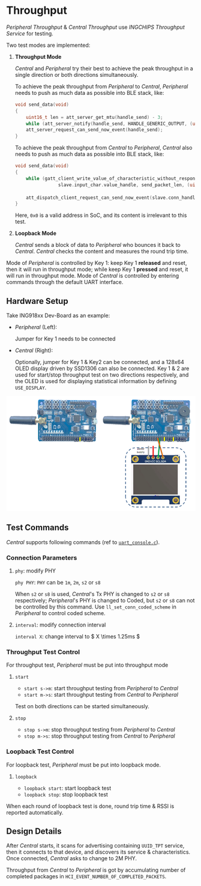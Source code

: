# Throughput

_Peripheral Throughput_ & _Central Throughput_ use _INGCHIPS Throughput Service_ for testing.

Two test modes are implemented:

1. **Throughput Mode**

    _Central_ and _Peripheral_ try their best to achieve the peak throughput in a single
    direction or both directions simultaneously.

    To achieve the peak throughput from _Peripheral_ to _Central_, _Peripheral_ needs to push
    as much data as possible into BLE stack, like:

    ```c
    void send_data(void)
    {
        uint16_t len = att_server_get_mtu(handle_send) - 3;
        while (att_server_notify(handle_send, HANDLE_GENERIC_OUTPUT, (uint8_t *)0x0, len) == 0) ;
        att_server_request_can_send_now_event(handle_send);
    }
    ```

    To achieve the peak throughput from _Central_ to _Peripheral_, _Central_ also needs to push
    as much data as possible into BLE stack, like:

    ```c
    void send_data(void)
    {
        while (gatt_client_write_value_of_characteristic_without_response(slave.conn_handle,
                    slave.input_char.value_handle, send_packet_len, (uint8_t *)0x0) == 0) ;

        att_dispatch_client_request_can_send_now_event(slave.conn_handle);
    }
    ```

    Here, `0x0` is a valid address in SoC, and its content is irrelevant to this test.

1. **Loopback Mode**

    _Central_ sends a block of data to _Peripheral_ who bounces it back to _Central_. _Central_
    checks the content and measures the round trip time.

Mode of _Peripheral_ is controlled by Key 1: keep Key 1 **released** and reset, then it will run in
throughput mode; while keep Key 1 **pressed** and reset, it will run in throughput mode.
Mode of _Central_ is controlled by entering commands through the default UART interface.

## Hardware Setup

Take ING918xx Dev-Board as an example:

* _Peripheral_ (Left):

    Jumper for Key 1 needs to be connected

* _Central_ (Right):

    Optionally, jumper for Key 1 & Key2 can be connected, and a 128x64 OLED display driven by SSD1306
    can also be connected. Key 1 & 2 are used for start/stop throughput test on two directions respectively,
    and the OLED is used for displaying statistical information by defining `USE_DISPLAY`.

![](./img/hardware_setup.png)

## Test Commands

_Central_ supports following commands (ref to [`uart_console.c`](../src/uart_console.c)).

### Connection Parameters

1. `phy`: modify PHY

    `phy PHY`: `PHY` can be `1m`, `2m`, `s2` or `s8`

    When `s2` or `s8` is used, _Central_'s Tx PHY is changed to `s2` or `s8` respectively;
    _Peripheral_'s PHY is changed to Coded, but `s2` or `s8`  can not be controlled by this command.
    Use `ll_set_conn_coded_scheme` in _Peripheral_ to control coded scheme.

1. `interval`: modify connection interval

    `interval X`: change interval to $ X \times 1.25ms $

### Throughput Test Control

For throughput test, _Peripheral_ must be put into throughput mode

1. `start`

    * `start s->m`: start throughput testing from _Peripheral_ to _Central_
    * `start m->s`: start throughput testing from _Central_ to _Peripheral_

    Test on both directions can be started simultaneously.

1. `stop`

    * `stop s->m`: stop throughput testing from _Peripheral_ to _Central_
    * `stop m->s`: stop throughput testing from _Central_ to _Peripheral_

### Loopback Test Control

For loopback test, _Peripheral_ must be put into loopback mode.

1. `loopback`

    * `loopback start`: start loopback test
    * `loopback stop`: stop loopback test

When each round of loopback test is done, round trip time & RSSI is reported automatically.

## Design Details

After _Central_ starts, it scans for advertising containing `UUID_TPT` service, then it connects to
that device, and discovers its service & characteristics. Once connected, _Central_ asks to change
to 2M PHY.

Throughput from _Central_ to _Peripheral_ is got by accumulating number of completed packages in
`HCI_EVENT_NUMBER_OF_COMPLETED_PACKETS`.
